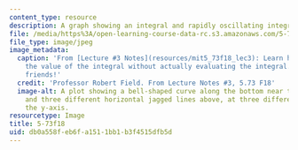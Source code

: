 ```yaml
---
content_type: resource
description: A graph showing an integral and rapidly oscillating integrands.
file: /media/https%3A/open-learning-course-data-rc.s3.amazonaws.com/5-73-quantum-mechanics-i-fall-2018/db0a558feb6fa1511bb1b3f4515dfb5d_5-73f18.jpg
file_type: image/jpeg
image_metadata:
  caption: 'From [Lecture #3 Notes](resources/mit5_73f18_lec3): Learn how to determine
    the value of the integral without actually evaluating the integral. Amaze your
    friends!'
  credit: 'Professor Robert Field. From Lecture Notes #3, 5.73 F18'
  image-alt: A plot showing a bell-shaped curve along the bottom near the x-axis,
    and three different horizontal jagged lines above, at three different points along
    the y-axis.
resourcetype: Image
title: 5-73f18
uid: db0a558f-eb6f-a151-1bb1-b3f4515dfb5d
---
```

